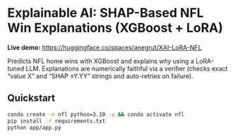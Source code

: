 # Explainable AI: SHAP-Based NFL Win Explanations (XGBoost + LoRA)

**Live demo:** https://huggingface.co/spaces/anegrut/XAI-LoRA-NFL

Predicts NFL home wins with XGBoost and explains *why* using a LoRA-tuned LLM. Explanations are numerically faithful via a verifier (checks exact “value X” and “SHAP ±Y.YY” strings and auto-retries on failure).

## Quickstart
```bash
conda create -n nfl python=3.10 -y && conda activate nfl
pip install -r requirements.txt
python app/app.py

